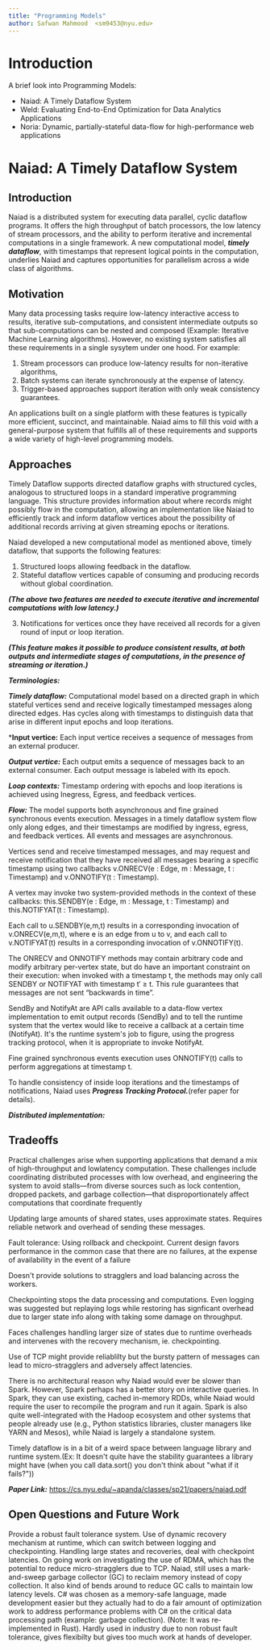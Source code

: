 ```yaml
---
title: "Programming Models"
author: Safwan Mahmood  <sm9453@nyu.edu>
---
```

# Introduction
A brief look into Programming Models:
* Naiad: A Timely Dataflow System
* Weld: Evaluating End-to-End Optimization for Data Analytics Applications
* Noria: Dynamic, partially-stateful data-flow for high-performance web applications

# Naiad: A Timely Dataflow System

## Introduction
Naiad is a distributed system for executing data parallel, cyclic dataflow programs. It offers the high throughput
of batch processors, the low latency of stream processors, and the ability to perform iterative and incremental
computations in a single framework. A new computational model, ***timely dataflow***, with timestamps that represent
logical points in the computation, underlies Naiad and captures opportunities for parallelism across a wide class of algorithms. 

## Motivation
Many data processing tasks require low-latency interactive access to results, iterative sub-computations, and
consistent intermediate outputs so that sub-computations can be nested and composed (Example: Iterative Machine Learning algorithms). However, no existing system satisfies all these requirements in a single sysytem under one hood. 
For example: 
1. Stream processors can produce low-latency results for non-iterative algorithms, 
2. Batch systems can iterate synchronously at the expense of latency.
3. Trigger-based approaches support iteration with only weak consistency guarantees. 

An applications built on a single platform with these features is typically more efficient, succinct, and maintainable. Naiad aims to fill this void with a general-purpose system that fulfills all of these requirements and supports a wide variety of high-level programming models. 

## Approaches
Timely Dataflow supports directed dataflow graphs with structured cycles, analogous to structured loops in a standard imperative programming language. This structure provides information about where records might possibly flow in the computation, allowing an implementation like Naiad to efficiently track and inform dataflow vertices about the possibility of additional records arriving at given streaming epochs or iterations.

Naiad developed a new computational model as mentioned above, timely dataflow, that supports the following features:
1. Structured loops allowing feedback in the dataflow. 
2. Stateful dataflow vertices capable of consuming and producing records without global coordination.

***(The above two features are needed to execute iterative and incremental computations with low latency.)***

3. Notifications for vertices once they have received all records for a given round of input or loop iteration.

***(This feature makes it possible to produce consistent results, at both outputs and intermediate stages of computations, in the presence of streaming or iteration.)***

***Terminologies:***

***Timely dataflow:*** Computational model based on a directed graph in which stateful vertices send and receive
logically timestamped messages along directed edges. Has cycles along with timestamps to distinguish data that arise in different input epochs and loop iterations.

***Input vertice:** Each input vertice receives a sequence of messages from an external producer.

***Output vertice:*** Each output emits a sequence of messages back to an external consumer. Each output message is labeled with its epoch.

***Loop contexts:*** Timestamp ordering with epochs and loop iterations is achieved using Inegress, Egress, and feedback vertices.

***Flow:***
The model supports both asynchronous and fine grained synchronous events execution.
Messages in a timely dataflow system flow only along edges, and their timestamps are modified by ingress, egress, and feedback vertices. All events and messages are asynchronous.

Vertices send and receive timestamped messages, and may request and receive notification that they have received all messages bearing a specific timestamp using two callbacks v.ONRECV(e : Edge, m : Message, t : Timestamp) and v.ONNOTIFY(t : Timestamp).

A vertex may invoke two system-provided methods in the context of these callbacks: this.SENDBY(e : Edge, m : Message, t : Timestamp) and this.NOTIFYAT(t : Timestamp).

Each call to u.SENDBY(e,m,t) results in a corresponding invocation of v.ONRECV(e,m,t), where e is an edge from u to v, and each call to v.NOTIFYAT(t) results in a corresponding invocation of v.ONNOTIFY(t).

The ONRECV and ONNOTIFY methods may contain arbitrary code and modify arbitrary per-vertex state, but do have an important constraint on their execution: when invoked with a timestamp t, the methods may only call
SENDBY or NOTIFYAT with timestamp t′ ≥ t. This rule guarantees that messages are not sent “backwards in time”.

SendBy and NotifyAt are API calls available to a data-flow vertex implementation to emit output records (SendBy) and to tell the runtime system that the vertex would like to receive a callback at a certain time (NotifyAt). It's the runtime system's job to figure, using the progress tracking protocol, when it is appropriate to invoke NotifyAt.

Fine grained synchronous events execution uses ONNOTIFY(t) calls to perform aggregations at timestamp t. 

To handle consistency of inside loop iterations and the timestamps of notifications, Naiad uses ***Progress Tracking Protocol.***(refer paper for details).


 ***Distributed implementation:***



## Tradeoffs 
Practical challenges arise when supporting applications that demand a mix of high-throughput and lowlatency computation. These challenges include coordinating distributed processes with low overhead, and
engineering the system to avoid stalls—from diverse
sources such as lock contention, dropped packets, and
garbage collection—that disproportionately affect computations that coordinate frequently

Updating large amounts of shared states, uses approximate states. Requires reliable network and overhead of sending these messages. 

Fault tolerance: Using rollback and checkpoint. Current design favors performance in the common case
that there are no failures, at the expense of availability in the event of a failure

Doesn't provide solutions to stragglers and load balancing across the workers.

Checkpointing stops the data processing and computations. Even logging was suggested but replaying logs while restoring has signficant overhead due to larger state info along with taking some damage on throughput. 

Faces challenges handling larger size of states due to runtime overheads and intervenes with the recovery mechanism, ie. 
checkpointing. 

Use of TCP might provide reliablilty but the bursty pattern of messages can lead to micro-stragglers
and adversely affect latencies.

There is no architectural reason why Naiad would ever be slower than Spark. However, Spark perhaps has a better story on interactive queries. In Spark, they can use existing, cached in-memory RDDs, while Naiad would require the user to recompile the program and run it again. Spark is also quite well-integrated with the Hadoop ecosystem and other systems that people already use (e.g., Python statistics libraries, cluster managers like YARN and Mesos), while Naiad is largely a standalone system.

Timely dataflow is in a bit of a weird space between language library and runtime system.(Ex: It doesn't quite have the stability guarantees a library might have (when you call data.sort() you don't think about "what if it fails?"))

***Paper Link:***
https://cs.nyu.edu/~apanda/classes/sp21/papers/naiad.pdf

## Open Questions and Future Work
Provide a robust fault tolerance system. Use of dynamic recovery mechanism at runtime, which can switch between logging and checkpointing. 
Handling large states and recoveries, deal with checkpoint latencies.
On going work on investigating the use of RDMA, which has the potential to reduce micro-stragglers due to TCP.
Naiad, still uses a mark-and-sweep garbage collector (GC) to reclaim memory instead of copy collection. It also kind of bends around to reduce GC calls to maintain low latency levels.
C# was chosen as a memory-safe language, made development easier but they actually had to do a fair amount of optimization work to address performance problems with C# on the critical data processing path (example: garbage collection). (Note: It was re-implemented in Rust).
Hardly used in industry due to non robust fault tolerance, gives flexibilty but gives too much work at hands of developer.

